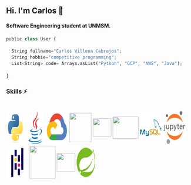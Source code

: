 ## Hi. I'm Carlos 🤟
#### Software Engineering student at UNMSM. 
<!--
**CarlosVillena17/CarlosVillena17** is a ✨ _special_ ✨ repository because its `README.md` (this file) appears on your GitHub profile.

Here are some ideas to get you started:

- 🔭 I’m currently working on ...
- 🌱 I’m currently learning ...
- 👯 I’m looking to collaborate on ...
- 🤔 I’m looking for help with ...
- 💬 Ask me about ...
- 📫 How to reach me: ...
- 😄 Pronouns: ...
- ⚡ Fun fact: ...
-->
  ```python
public class User {

    String fullname="Carlos Villena Cabrejos";
    String hobbie="competitive programming";
    List<String> code= Arrays.asList("Python", "GCP", "AWS", "Java");
    
}

  ```

  ### Skills ⚡
  <div style="display: inline_block;"><br>
        <img align="center" height="90" width="50" src="https://github.com/devicons/devicon/blob/v2.15.1/icons/python/python-original.svg" />
        <img align="center" height="90" width="50" src="https://github.com/devicons/devicon/blob/v2.15.1/icons/java/java-original.svg" />
        <img align="center" height="100" width="60" src="https://github.com/devicons/devicon/blob/v2.15.1/icons/googlecloud/googlecloud-original.svg"/>
        <img align="center" height="80" width="60" src="https://www.kolibers.com/images/amazon-cloud.png" />
        <img align="center" height="50" width="50" src="https://dataliticaec.com/wp-content/uploads/2023/04/power-bi-logo-datalitica-min.png" />
        <img align="center" height="60" width="70" src="https://analitica.digital/wp-content/uploads/2023/02/logo_lockup_analytics_icon_vertical_black_2x.png" />
        <img align="center" height="90" width="60" src="https://raw.githubusercontent.com/devicons/devicon/master/icons/mysql/mysql-original-wordmark.svg" />
        <img align="center" height="90" width="60" src="https://github.com/devicons/devicon/blob/v2.15.1/icons/jupyter/jupyter-original-wordmark.svg" />
        <img align="center" height="90" width="60" src="https://raw.githubusercontent.com/devicons/devicon/2ae2a900d2f041da66e950e4d48052658d850630/icons/pandas/pandas-original.svg" />
        <img align="center" height="90" width="70" src="https://upload.wikimedia.org/wikipedia/commons/0/05/Scikit_learn_logo_small.svg" />
        <img align="center" height="50" width="50" src="https://www.vectorlogo.zone/logos/tensorflow/tensorflow-icon.svg" />
        <img align="center" height="80" width="50" src="https://github.com/devicons/devicon/blob/v2.15.1/icons/spring/spring-original.svg" />

   </div>

 

